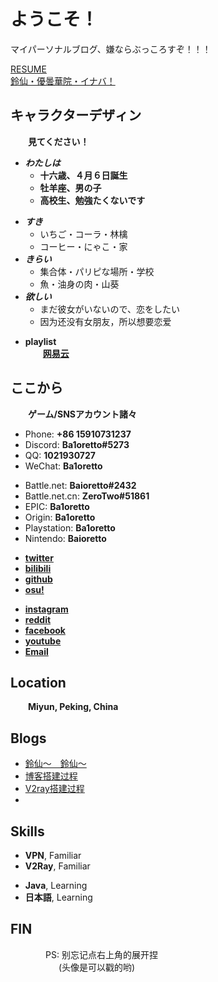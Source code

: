 # ようこそ！

マイパーソナルブログ、嫌ならぶっころすぞ！！！

[RESUME](/assets/content/Resume/resume.pdf)  
[鈴仙・優曇華院・イナバ！](/assets/content/Reisen/Inaba.html)

<!-- .slide -->
## キャラクターデザィン
&emsp;&emsp;**見てください！**

<!-- .slide vertical=true -->
- ***わたしは***
    - **十六歳、４月６日誕生**
    - **牡羊座、男の子**
    - **高校生、勉強たくないです**

<!-- .slide -->
- ***すき***  
    - いちご・コーラ・林檎  
    - コーヒー・にゃこ・家　　
- ***きらい***  
    - 集合体・パリピな場所・学校  
    - 魚・油身の肉・山葵　　
- ***欲しい***  
    - まだ彼女がいないので、恋をしたい  
    - 因为还没有女朋友，所以想要恋爱

<!-- .slide vertical=true -->
- **playlist**  
&emsp;&emsp;**[网易云](http://music.163.com/playlist?id=2883225565&userid=544876029)**

<!-- .slide -->
## ここから
&emsp;&emsp;**ゲーム/SNSアカウント諸々**

<!-- .slide vertical=true -->
- Phone: **+86 15910731237**
- Discord: **Ba1oretto#5273**
- QQ: **1021930727**
- WeChat: **Ba1oretto**

<!-- .slide -->
- Battle.net: **Baioretto#2432**
- Battle.net.cn: **ZeroTwo#51861**
- EPIC: **Ba1oretto**
- Origin: **Ba1oretto**
- Playstation: **Ba1oretto**
- Nintendo: **Baioretto**

<!-- .slide vertical=true -->
- **[twitter](https://twitter.com/ZeroTwo08100166)**
- **[bilibili](https://space.bilibili.com/361996128)**
- **[github](https://github.com/Ba1oretto)**
- **[osu!](https://osu.ppy.sh/users/18794761)**

<!-- .slide -->
- **[instagram](https://www.instagram.com/baioretto_w/)**
- **[reddit](https://www.reddit.com/user/Ba1oretto)**
- **[facebook](https://www.facebook.com/profile.php?id=100029532212638)**
- **[youtube](https://www.youtube.com/channel/UC_Gaj5YRUTnJ6aqrX5KEAIA)**
- **[Email](mailto:1021930727@qq.com)**

<!-- .slide vertical=true -->
## Location
&emsp;&emsp;**Miyun, Peking, China**

<!-- .slide -->
## Blogs

- [鈴仙～　鈴仙～](http://ba1oretto.github.io/_posts/2021-05-09-reisen/)
- [博客搭建过程](http://ba1oretto.github.io/_posts/2021-04-10-create-blog/)
- [V2ray搭建过程](http://ba1oretto.github.io/_posts/2021-05-10-v2ray/)
- []()

<!-- .slide vertical=true -->
## Skills

- **VPN**, Familiar
- **V2Ray**, Familiar

<!-- .slide -->
- **Java**, Learning
- **日本語**, Learning

<!-- .slide vertical=true -->
## **FIN**
&emsp;&emsp;&emsp;&emsp;PS: 别忘记点右上角的展开捏  
&emsp;&emsp;&emsp;&emsp;&emsp;&ensp;(头像是可以戳的哟)
